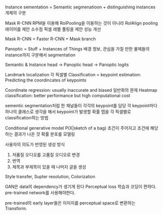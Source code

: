 Instance sementation
= Semantic segmenatioon + distinguishing instances
개체의 구분

Mask R-CNN
RPM을 이용해 RoiPooling을 이용하는 것이 아니라 RoIAlign pooling 레이어를 제안
소수점 픽셀 레벨 풀링을 제안
성능 개선

Mask R-CNN = Faster R-CNN + Mask branch

Panoptic
= Stuff + Instances of Things
배경 정보, 관심을 가질 만한 물체들의 instance까지 구분해서 segmentation

Semantic & Instance head -> Panoptic head -> Panoptic logits

Landmark localization
각 픽셀별 Classification
= keypoint estimation: Predicting the coordincates of keypoints

Coordinate regression: usually inaccurate and biased 일반화의 문제
Heatmap classification: better performance but high computational cost

sementic segmentation처럼 한 채널들이 각각의 keypoint를 담당
각 keypoint마다 하나의 클래스로 생각을 해서 keypoint가 발생할 확률 맵을 각 픽셀별로 classification하는 방법

Conditional generative model
P(X|sketch of a bag)
조건이 주어지고 조건에 해당하는 결과가 나온 것
확률 분포를 모델링

사용자의 의도가 반영된 생성 방식

1. 저품질 오디오를 고품질 오디오로 변경
2. 번역
3. 제목과 부제목이 있을 때 나머지 글을 생성

Style transfer, Supter resolution, Colorization

GAN은 data의 dependency가 생기게 된다
Perceptual loss
학습과 코딩이 편하다.
pre-trained network를 사용해야한다.

pre-trained의 early layer들은 이미지를 perceptual space로 변환하는 Transform.
